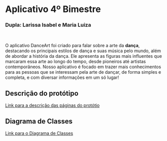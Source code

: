 <h1>Aplicativo 4º Bimestre</h1>
<h3>Dupla: Larissa Isabel e Maria Luiza </h3>
<br>
<p> O aplicativo DanceArt foi criado para falar sobre a arte da <b>dança</b>,  destacando os principais estilos de dança e suas música pelo mundo, além de abordar a história da dança. Ele apresenta as figuras mais influentes que marcaram essa arte ao longo do tempo, desde pioneiros até artistas contemporâneos. Nosso aplicativo é focado em trazer mais conhecimentos para as pessoas que se interessam pela arte de dançar, de forma simples e completa, e com diversar informações em um só lugar! </p>

<h2>Descrição do protótipo </h2>

<a href="https://github.com/MaluAlmeida/AppPAM/wiki/Descri%C3%A7%C3%A3o-do-Prot%C3%B3tipo">Link para a descrição das páginas do protótio</a>

<h2>Diagrama de Classes</h2>

<a href="https://github.com/MaluAlmeida/AppPAM/wiki/Diagrama-de-Classes">Link para o Diagrama de Classes</a>


